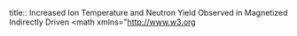 title:: Increased Ion Temperature and Neutron Yield Observed in Magnetized Indirectly Driven <math xmlns="http://www.w3.org
